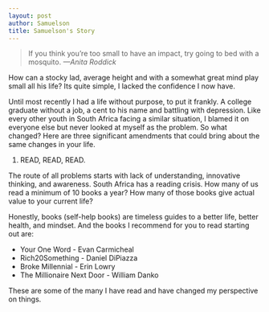 ```yaml
---
layout: post
author: Samuelson
title: Samuelson's Story
---
```


> If you think you’re too small to have an impact, try going to bed with a mosquito.
>*—Anita Roddick*

How can a stocky lad, average height and with a somewhat great mind play small all his life? Its quite simple, I lacked the confidence I now have. 

Until most recently I had a life without purpose, to put it frankly. A college graduate without a job, a cent to his name and battling with depression. 
Like every other youth in South Africa facing a similar situation, I blamed it on everyone else but never looked at myself as the problem. So what changed?
Here are three significant amendments that could bring about the same changes in your life.

1. READ, READ, READ.

The route of all problems starts with lack of understanding, innovative thinking, and awareness.
South Africa has a reading crisis. How many of us read a minimum of 10 books a year? How many of those books give actual value to your current life?

Honestly, books (self-help books) are timeless guides to a better life, better health, and mindset.  And the books I recommend for you to read starting out are:
* Your One Word - Evan Carmicheal
* Rich20Something - Daniel DiPiazza
* Broke Millennial - Erin Lowry
* The Millionaire Next Door - William Danko

These are some of the many I have read and have changed my perspective on things.